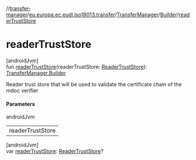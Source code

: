 //[transfer-manager](../../../../index.md)/[eu.europa.ec.eudi.iso18013.transfer](../../index.md)/[TransferManager](../index.md)/[Builder](index.md)/[readerTrustStore](reader-trust-store.md)

# readerTrustStore

[androidJvm]\
fun [readerTrustStore](reader-trust-store.md)(readerTrustStore: [ReaderTrustStore](../../../eu.europa.ec.eudi.iso18013.transfer.readerauth/-reader-trust-store/index.md)): [TransferManager.Builder](index.md)

Reader trust store that will be used to validate the certificate chain of the mdoc verifier

#### Parameters

androidJvm

| |
|---|
| readerTrustStore |

[androidJvm]\
var [readerTrustStore](reader-trust-store.md): [ReaderTrustStore](../../../eu.europa.ec.eudi.iso18013.transfer.readerauth/-reader-trust-store/index.md)?
